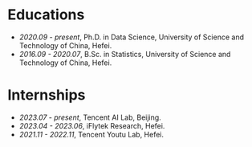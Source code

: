 
# Educations
- *2020.09 - present*, Ph.D. in Data Science, University of Science and Technology of China, Hefei.
- *2016.09 - 2020.07*, B.Sc. in Statistics, University of Science and Technology of China, Hefei.

# Internships
- *2023.07 - present*, Tencent AI Lab, Beijing.
- *2023.04 - 2023.06*, iFlytek Research, Hefei.
- *2021.11 - 2022.11*, Tencent Youtu Lab, Hefei.
